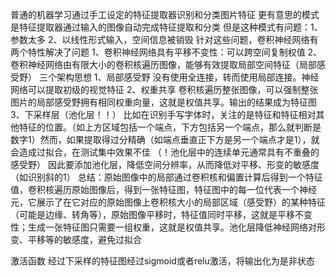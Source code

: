 普通的机器学习通过手工设定的特征提取器识别和分类图片特征
更有意思的模式是特征提取器通过输入的图像自动完成特征提取和分类
但是这种模式有问题：1、参数太多
2、以线性形式输入，空间信息被销毁
针对这些问题，卷积神经网络有两个特性解决了问题
1、卷积神经网络具有平移不变性：可以跨空间复制权值
2、卷积神经网络由有限大小的卷积核遍历图像，能够有效提取局部空间特征（局部感受野）
三个架构思想
1、局部感受野
没有使用全连接，转而使用局部连接。神经网络可以提取初级的视觉特征
2、权重共享
卷积核遍历整张图像，可以强制整张图片的局部感受野拥有相同权重向量，这就是权值共享。输出的结果成为特征图
3、下采样层（池化层！！）
比如在识别手写字体时，关注的是特征和特征相对其他特征的位置。（如上方区域包括一个端点，下方包括另一个端点，那么就判断是数字1）然而，如果提取得过分精确（如端点垂直正下方是另一个端点才是1），就会造成过拟合，在测试集中效果不佳
（！池化层中的连续单元通常具有不重叠的感受野）
因此要添加池化层，降低空间分辨率，从而降低对平移、形变的敏感度（如识别斜的1）
总结：原始图像中的局部通过卷积核和偏置计算后得到一个特征值，卷积核遍历原始图像后，得到一张特征图，特征图中的每一位代表一个神经元，它展示了在它对应的原始图像上卷积核大小的局部区域（感受野）的某种特征（可能是边缘、转角等），原始图像平移时，特征值同时平移，这就是平移不变性；生成一张特征图只需要一组权重，这就是权值共享。池化层降低神经网络对形变、平移等的敏感度，避免过拟合

激活函数
经过下采样的特征图经过sigmoid或者relu激活，将输出化为是非状态